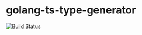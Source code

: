 # golang-ts-type-generator

[![Build Status](https://travis-ci.org/Evertras/go-ts-type-generator.svg?branch=master)](https://travis-ci.org/Evertras/go-ts-type-generator)

